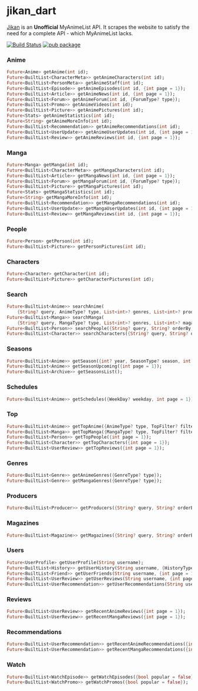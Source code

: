 # jikan_dart

[Jikan](https://jikan.moe/) is an **Unofficial** MyAnimeList API. It scrapes the website to satisfy the need for a complete API - which MyAnimeList lacks.

[![Build Status](https://github.com/javoeria/jikan-dart/actions/workflows/dart.yml/badge.svg?branch=master)](https://github.com/javoeria/jikan-dart/actions/workflows/dart.yml)
[![pub package](https://img.shields.io/pub/v/jikan_dart.svg)](https://pub.dev/packages/jikan_dart)

### Anime

```dart
Future<Anime> getAnime(int id);
Future<BuiltList<CharacterMeta>> getAnimeCharacters(int id);
Future<BuiltList<PersonMeta>> getAnimeStaff(int id);
Future<BuiltList<Episode>> getAnimeEpisodes(int id, {int page = 1});
Future<BuiltList<Article>> getAnimeNews(int id, {int page = 1});
Future<BuiltList<Forum>> getAnimeForum(int id, {ForumType? type});
Future<BuiltList<Promo>> getAnimeVideos(int id);
Future<BuiltList<Picture>> getAnimePictures(int id);
Future<Stats> getAnimeStatistics(int id);
Future<String> getAnimeMoreInfo(int id);
Future<BuiltList<Recommendation>> getAnimeRecommendations(int id);
Future<BuiltList<UserUpdate>> getAnimeUserUpdates(int id, {int page = 1});
Future<BuiltList<Review>> getAnimeReviews(int id, {int page = 1});
```

### Manga

```dart
Future<Manga> getManga(int id);
Future<BuiltList<CharacterMeta>> getMangaCharacters(int id);
Future<BuiltList<Article>> getMangaNews(int id, {int page = 1});
Future<BuiltList<Forum>> getMangaForum(int id, {ForumType? type});
Future<BuiltList<Picture>> getMangaPictures(int id);
Future<Stats> getMangaStatistics(int id);
Future<String> getMangaMoreInfo(int id);
Future<BuiltList<Recommendation>> getMangaRecommendations(int id);
Future<BuiltList<UserUpdate>> getMangaUserUpdates(int id, {int page = 1});
Future<BuiltList<Review>> getMangaReviews(int id, {int page = 1});
```

### People

```dart
Future<Person> getPerson(int id);
Future<BuiltList<Picture>> getPersonPictures(int id);
```

### Characters

```dart
Future<Character> getCharacter(int id);
Future<BuiltList<Picture>> getCharacterPictures(int id);
```

### Search

```dart
Future<BuiltList<Anime>> searchAnime(
    {String? query, AnimeType? type, List<int>? genres, List<int>? producers, String? orderBy, String? sort, int page = 1});
Future<BuiltList<Manga>> searchManga(
    {String? query, MangaType? type, List<int>? genres, List<int>? magazines, String? orderBy, String? sort, int page = 1});
Future<BuiltList<Person>> searchPeople({String? query, String? orderBy, String? sort, int page = 1});
Future<BuiltList<Character>> searchCharacters({String? query, String? orderBy, String? sort, int page = 1});
```

### Seasons

```dart
Future<BuiltList<Anime>> getSeason({int? year, SeasonType? season, int page = 1});
Future<BuiltList<Anime>> getSeasonUpcoming({int page = 1});
Future<BuiltList<Archive>> getSeasonsList();
```

### Schedules

```dart
Future<BuiltList<Anime>> getSchedules({WeekDay? weekday, int page = 1});
```

### Top

```dart
Future<BuiltList<Anime>> getTopAnime({AnimeType? type, TopFilter? filter, int page = 1});
Future<BuiltList<Manga>> getTopManga({MangaType? type, TopFilter? filter, int page = 1});
Future<BuiltList<Person>> getTopPeople({int page = 1});
Future<BuiltList<Character>> getTopCharacters({int page = 1});
Future<BuiltList<UserReview>> getTopReviews({int page = 1});
```

### Genres

```dart
Future<BuiltList<Genre>> getAnimeGenres({GenreType? type});
Future<BuiltList<Genre>> getMangaGenres({GenreType? type});
```

### Producers

```dart
Future<BuiltList<Producer>> getProducers({String? query, String? orderBy, String? sort, int page = 1});
```

### Magazines

```dart
Future<BuiltList<Magazine>> getMagazines({String? query, String? orderBy, String? sort, int page = 1});
```

### Users

```dart
Future<UserProfile> getUserProfile(String username);
Future<BuiltList<History>> getUserHistory(String username, {HistoryType? type});
Future<BuiltList<Friend>> getUserFriends(String username, {int page = 1});
Future<BuiltList<UserReview>> getUserReviews(String username, {int page = 1});
Future<BuiltList<UserRecommendation>> getUserRecommendations(String username, {int page = 1});
```

### Reviews

```dart
Future<BuiltList<UserReview>> getRecentAnimeReviews({int page = 1});
Future<BuiltList<UserReview>> getRecentMangaReviews({int page = 1});
```

### Recommendations

```dart
Future<BuiltList<UserRecommendation>> getRecentAnimeRecommendations({int page = 1});
Future<BuiltList<UserRecommendation>> getRecentMangaRecommendations({int page = 1});
```

### Watch

```dart
Future<BuiltList<WatchEpisode>> getWatchEpisodes({bool popular = false});
Future<BuiltList<WatchPromo>> getWatchPromos({bool popular = false});
```
